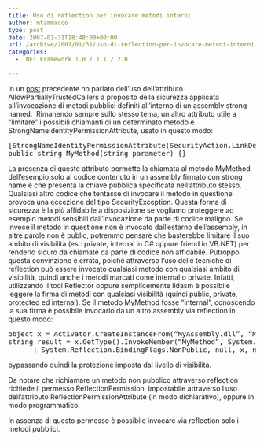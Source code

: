 ```yaml
---
title: Uso di reflection per invocare metodi interni
author: mtammacco
type: post
date: 2007-01-31T18:48:00+00:00
url: /archive/2007/01/31/uso-di-reflection-per-invocare-metodi-interni.aspx
categories:
  - .NET Framework 1.0 / 1.1 / 2.0

---
```

In un <a title="" href="/cs/blogs/maurizio/archive/2006/11/02/51.aspx" target="" name="" rel="noopener">post</a> precedente ho parlato dell&#8217;uso dell&#8217;attributo AllowPartiallyTrustedCallers a proposito della sicurezza applicata all&#8217;invocazione di metodi pubblici definiti all&#8217;interno di un assembly strong-named.  Rimanendo sempre sullo stesso tema, un altro attributo utile a &#8220;limitare&#8221; i possibili chiamanti di un determinato metodo è StrongNameIdentityPermissionAttribute, usato in questo modo:

<pre class="brush: csharp; title: ; notranslate" title="">[StrongNameIdentityPermissionAttribute(SecurityAction.LinkDemand, PublicKey = “public key”)]
public string MyMethod(string parameter) {}
</pre>

La presenza di questo attributo permette la chiamata al metodo MyMethod dell&#8217;esempio solo al codice contenuto in un assembly firmato con strong name e che presenta la chiave pubblica specificata nell&#8217;attributo stesso. Qualsiasi altro codice che tentasse di invocare il metodo in questione provoca una eccezione del tipo SecurityException. Questa forma di sicurezza è la più affidabile a disposizione se vogliamo proteggere ad esempio metodi sensibili dall&#8217;invocazione da parte di codice maligno. Se invece il metodo in questione non è invocato dall&#8217;esterno dell&#8217;assembly, in altre parole non è public, potremmo pensare che basterebbe limitare il suo ambito di visibilità (es.: private, internal in C# oppure friend in VB.NET) per renderlo sicuro da chiamate da parte di codice non affidabile. Putroppo questa convinzione è errata, poichè attraverso l&#8217;uso delle tecniche di reflection può essere invocato qualsiasi metodo con qualsiasi ambito di visibilità, quindi anche i metodi marcati come internal o private. Infatti, utilizzando il tool Reflector oppure semplicemente ildasm è possibile leggere la firma di metodi con qualsiasi visibilità (quindi public, private, protected ed internal). Se il metodo MyMethod fosse &#8220;internal&#8221;, conoscendo la sua firma è possibile invocarlo da un altro assembly via reflection in questo modo:

<pre class="brush: csharp; title: ; notranslate" title="">object x = Activator.CreateInstanceFrom(“MyAssembly.dll”, “MyAssembly.MyNamespace”).Unwrap();
string result = x.GetType().InvokeMember(“MyMethod”, System.Reflection.BindingFlags.InvokeMethod | System.Reflection.BindingFlags.Instance  
      | System.Reflection.BindingFlags.NonPublic, null, x, new object[] { “string parameter” }) as string;
</pre>

bypassando quindi la protezione imposta dal livello di visibilità.

Da notare che richiamare un metodo non pubblico attraverso reflection richiede il permesso ReflectionPermission, impostabile attraverso l&#8217;uso dell&#8217;attributo ReflectionPermissionAttribute (in modo dichiarativo), oppure in modo programmatico.

In assenza di questo permesso è possibile invocare via reflection solo i metodi pubblici.